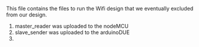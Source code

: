 This file contains the files to run the Wifi design that we eventually excluded from our design.
1. master_reader was uploaded to the nodeMCU
2. slave_sender was uploaded to the arduinoDUE
3. 

